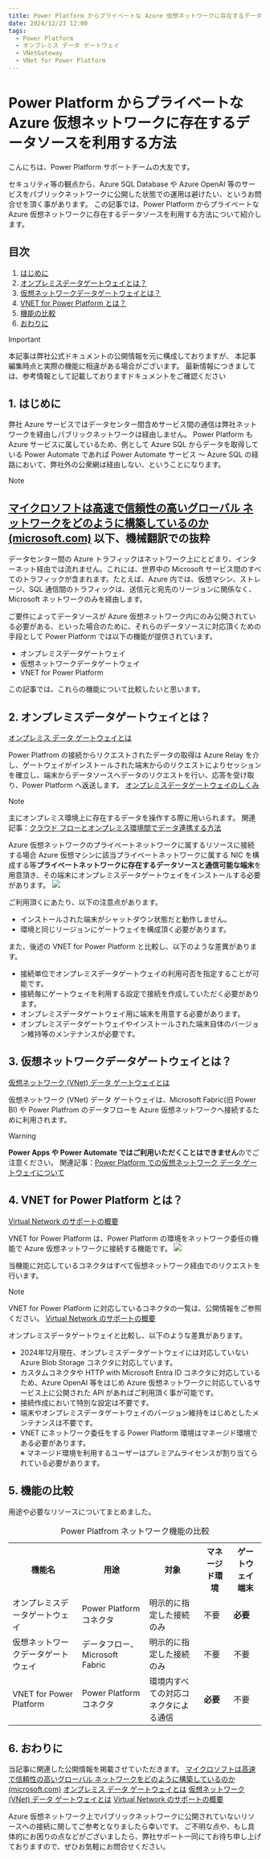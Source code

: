 ```yaml
---
title: Power Platform からプライベートな Azure 仮想ネットワークに存在するデータソースを利用する方法
date: 2024/12/23 12:00
tags:
  - Power Platform
  - オンプレミス データ ゲートウェイ
  - VNetGateway
  - VNet for Power Platform
---
```


# Power Platform からプライベートな Azure 仮想ネットワークに存在するデータソースを利用する方法

こんにちは、Power Platform サポートチームの大友です。

セキュリティ等の観点から、Azure SQL Database や Azure OpenAI 等のサービスをパブリックネットワークに公開した状態での運用は避けたい、というお問合せを頂く事があります。
この記事では、Power Platform からプライベートな Azure 仮想ネットワークに存在するデータソースを利用する方法について紹介します。

<!-- more -->
## 目次

1. [はじめに](#anchor-begin)
2. [オンプレミスデータゲートウェイとは？](#anchor-about-opdg)
3. [仮想ネットワークデータゲートウェイとは？](#anchor-about-vndg)
4. [VNET for Power Platform とは？](#anchor-about-vnet)
5. [機能の比較](#anchor-diff)
6. [おわりに](#anchor-finish)

> [!IMPORTANT] 
> 本記事は弊社公式ドキュメントの公開情報を元に構成しておりますが、 本記事編集時点と実際の機能に相違がある場合がございます。 
> 最新情報につきましては、参考情報として記載しておりますドキュメントをご確認ください

<!--------------------------------------------------------->
<a id='anchor-begin'></a>
## 1. はじめに
弊社 Azure サービスではデータセンター間含めサービス間の通信は弊社ネットワークを経由しパブリックネットワークは経由しません。
Power Platform も Azure サービスに属しているため、例として Azure SQL からデータを取得している Power Automate であれば Power Automate サービス ～ Azure SQL の経路において、弊社外の公衆網は経由しない、ということになります。

> [!NOTE]
> [マイクロソフトは高速で信頼性の高いグローバル ネットワークをどのように構築しているのか (microsoft.com)](https://azure.microsoft.com/en-us/blog/how-microsoft-builds-its-fast-and-reliable-global-network/)
> 以下、機械翻訳での抜粋
> ---
> データセンター間の Azure トラフィックはネットワーク上にとどまり、インターネット経由では流れません。これには、世界中の Microsoft サービス間のすべてのトラフィックが含まれます。たとえば、Azure 内では、仮想マシン、ストレージ、SQL 通信間のトラフィックは、送信元と宛先のリージョンに関係なく、Microsoft ネットワークのみを経由します。

ご要件によってデータソースが Azure 仮想ネットワーク内にのみ公開されている必要がある、といった場合のために、それらのデータソースに対応頂くための手段として Power Platform では以下の機能が提供されています。
- オンプレミスデータゲートウェイ
- 仮想ネットワークデータゲートウェイ
- VNET for Power Platform

この記事では、これらの機能について比較したいと思います。

<!--------------------------------------------------------->
<a id='anchor-about-opdg'></a>
## 2. オンプレミスデータゲートウェイとは？
[オンプレミス データ ゲートウェイとは](https://learn.microsoft.com/en-us/data-integration/gateway/service-gateway-onprem)

Power Platfrom の接続からリクエストされたデータの取得は Azure Relay を介し、ゲートウェイがインストールされた端末からのリクエストによりセッションを確立し、端末からデータソースへデータのリクエストを行い、応答を受け取り、Power Platform へ返送します。
[オンプレミスデータゲートウェイのしくみ](https://learn.microsoft.com/en-us/data-integration/gateway/service-gateway-onprem-indepth#how-the-gateway-works)

> [!NOTE] 
> 主にオンプレミス環境上に存在するデータを操作する際に用いられます。
> 関連記事：[クラウド フローとオンプレミス環境間でデータ連携する方法](../../powerautomate/gateway-install/)

Azure 仮想ネットワークのプライベートネットワークに属するリソースに接続する場合 Azure 仮想マシンに該当プライベートネットワークに属する NIC を構成する等**プライベートネットワークに存在するデータソースと通信可能な端末**を用意頂き、その端末にオンプレミスデータゲートウェイをインストールする必要があります。
![](./Connect-private-datasource/image01.png)

ご利用頂くにあたり、以下の注意点があります。
* インストールされた端末がシャットダウン状態だと動作しません。
* 環境と同じリージョンにゲートウェイを構成頂く必要があります。

また、後述の VNET for Power Platform と比較し、以下のような差異があります。
* 接続単位でオンプレミスデータゲートウェイの利用可否を指定することが可能です。
* 接続毎にゲートウェイを利用する設定で接続を作成していただく必要があります。
* オンプレミスデータゲートウェイ用に端末を用意する必要があります。
* オンプレミスデータゲートウェイやインストールされた端末自体のバージョン維持等のメンテナンスが必要です。

<!--------------------------------------------------------->
<a id='anchor-about-vndg'></a>
## 3. 仮想ネットワークデータゲートウェイとは？
[仮想ネットワーク (VNet) データ ゲートウェイとは](https://learn.microsoft.com/en-us/data-integration/vnet/overview)

仮想ネットワーク (VNet) データ ゲートウェイは、Microsoft Fabric(旧 Power BI) や Power Platfrom のデータフローを Azure 仮想ネットワークへ接続するために利用されます。

> [!WARNING]
> **Power Apps や Power Automate ではご利用いただくことはできません**のでご注意ください。
> 関連記事：[Power Platform での仮想ネットワーク データ ゲートウェイについて](../vnetgateway-support-status)

<!--------------------------------------------------------->
<a id='anchor-about-vnet'></a>
## 4. VNET for Power Platform とは？
[Virtual Network のサポートの概要](https://learn.microsoft.com/en-us/power-platform/admin/vnet-support-overview)

VNET for Power Platform は、Power Platform の環境をネットワーク委任の機能で Azure 仮想ネットワークに接続する機能です。
![](./Connect-private-datasource/image02.png)

当機能に対応しているコネクタはすべて仮想ネットワーク経由でのリクエストを行います。
> [!NOTE] 
> VNET for Power Platform に対応しているコネクタの一覧は、公開情報をご参照ください。
> [Virtual Network のサポートの概要](https://learn.microsoft.com/en-us/power-platform/admin/vnet-support-overview#supported-services)

オンプレミスデータゲートウェイと比較し、以下のような差異があります。
* 2024年12月現在、オンプレミスデータゲートウェイには対応していない Azure Blob Storage コネクタに対応しています。
* カスタムコネクタや HTTP with Microsoft Entra ID コネクタに対応しているため、Azure OpenAI 等をはじめ Azure 仮想ネットワークに対応しているサービス上に公開された API があればご利用頂く事が可能です。
* 接続作成において特別な設定は不要です。
* 端末やオンプレミスデータゲートウェイのバージョン維持をはじめとしたメンテナンスは不要です。
* VNET にネットワーク委任をする Power Platform 環境はマネージド環境である必要があります。<br />※ マネージド環境を利用するユーザーはプレミアムライセンスが割り当てられている必要があります。

<!--------------------------------------------------------->
<a id='anchor-diff'></a>
## 5. 機能の比較
用途や必要なリソースについてまとめました。

<table>
  <caption>
    Power Platfrom ネットワーク機能の比較
  </caption>
  <tr>
    <th>機能名</th>
    <th>用途</th>
    <th>対象</th>
    <th>マネージド環境</th>
    <th>ゲートウェイ端末</th>
  </tr>
  <tr>
    <td>オンプレミスデータゲートウェイ</td>
    <td>Power Platform コネクタ</td>
    <td>明示的に指定した接続のみ</td>
    <td>不要</td>
    <td><b>必要</b></td>
  </tr>
  <tr>
    <td>仮想ネットワークデータゲートウェイ</td>
    <td>データフロー、Microsoft Fabric</td>
    <td>明示的に指定した接続のみ</td>
    <td>不要</td>
    <td>不要</td>
  </tr>
  <tr>
    <td>VNET for Power Platform</td>
    <td>Power Platform コネクタ</td>
    <td>環境内すべての対応コネクタによる通信</td>
    <td><b>必要</b></td>
    <td>不要</td>
  </tr>
</table>

<!--------------------------------------------------------->
<a id='anchor-finish'></a>
## 6. おわりに
当記事に関連した公開情報を掲載させていただきます。
[マイクロソフトは高速で信頼性の高いグローバル ネットワークをどのように構築しているのか (microsoft.com)](https://azure.microsoft.com/en-us/blog/how-microsoft-builds-its-fast-and-reliable-global-network/)
[オンプレミス データ ゲートウェイとは](https://learn.microsoft.com/en-us/data-integration/gateway/service-gateway-onprem)
[仮想ネットワーク (VNet) データ ゲートウェイとは](https://learn.microsoft.com/en-us/data-integration/vnet/overview)
[Virtual Network のサポートの概要](https://learn.microsoft.com/en-us/power-platform/admin/vnet-support-overview)

Azure 仮想ネットワーク上でパブリックネットワークに公開されていないリソースへの接続に関してご参考となりましたら幸いです。
ご不明な点や、もし具体的にお困りの点などがございましたら、弊社サポート一同にてお待ち申し上げておりますので、ぜひお気軽にお問合せください。